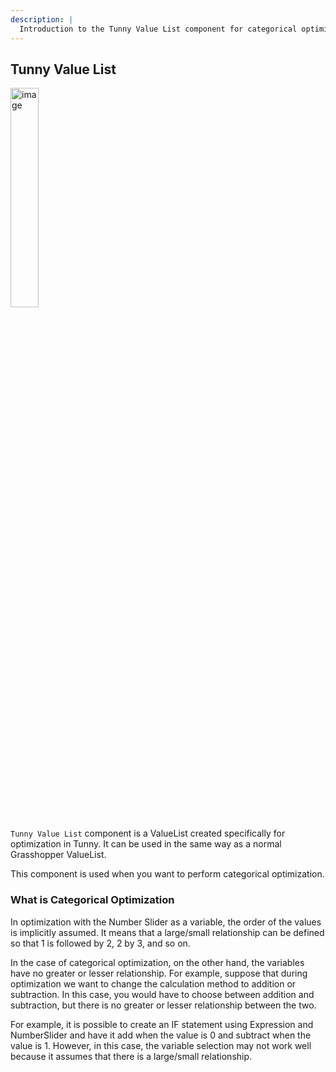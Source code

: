 ```yaml
---
description: |
  Introduction to the Tunny Value List component for categorical optimization in Grasshopper.
---
```


## Tunny Value List

<img width="30%" alt="image" src="/images/docs_v1/gh-components/tunny-value-list.png">

`Tunny Value List` component is a ValueList created specifically for
optimization in Tunny. It can be used in the same way as a normal Grasshopper
ValueList.

This component is used when you want to perform categorical optimization.

### What is Categorical Optimization

In optimization with the Number Slider as a variable, the order of the values is
implicitly assumed. It means that a large/small relationship can be defined so
that 1 is followed by 2, 2 by 3, and so on.

In the case of categorical optimization, on the other hand, the variables have
no greater or lesser relationship. For example, suppose that during optimization
we want to change the calculation method to addition or subtraction. In this
case, you would have to choose between addition and subtraction, but there is no
greater or lesser relationship between the two.

For example, it is possible to create an IF statement using Expression and
NumberSlider and have it add when the value is 0 and subtract when the value
is 1. However, in this case, the variable selection may not work well because it
assumes that there is a large/small relationship.
